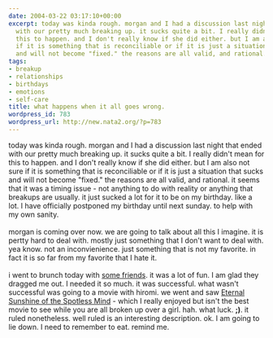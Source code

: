 ```yaml
---
date: 2004-03-22 03:17:10+00:00
excerpt: today was kinda rough. morgan and I had a discussion last night that ended
  with our pretty much breaking up. it sucks quite a bit. I really didn't mean for
  this to happen. and I don't really know if she did either. but I am also not sure
  if it is something that is reconciliable or if it is just a situation that sucks
  and will not become "fixed." the reasons are all valid, and rational. it seems...
tags:
- breakup
- relationships
- birthdays
- emotions
- self-care
title: what happens when it all goes wrong.
wordpress_id: 783
wordpress_url: http://new.nata2.org/?p=783
---
```


today was kinda rough. morgan and I had a discussion last night that ended with our pretty much breaking up. it sucks quite a bit. I really didn't mean for this to happen. and I don't really know if she did either. but I am also not sure if it is something that is reconciliable or if it is just a situation that sucks and will not become "fixed." the reasons are all valid, and rational. it seems that it was a timing issue - not anything to do with reality or anything that breakups are usually. it just sucked a lot for it to be on my birthday. like a lot. I have officially postponed my birthday until next sunday. to help with my own sanity. <br/><bR>morgan is coming over now. we are going to talk about all this I imagine. it is pertty hard to deal with. mostly just something that I don't want to deal with. yea know. not an inconvienience. just something that is not my favorite. in fact it is so far from my favorite that I hate it. <br/><br/>i went to brunch today with <a href="https://web.archive.org/web/20030814003134/http://www.nata2.info//?path=pictures%2Fevents%2F2004%3A03%3A21_birthday%20brunch">some friends</a>. it was a lot of fun. I am glad they dragged me out. I needed it so much. it was successful. what wasn't successful was going to a movie with hiromi. we went and saw <a href="http://www.rottentomatoes.com/m/EternalSunshineoftheSpotlessMind-1130889/">Eternal Sunshine of the Spotless Mind</a> - which I really enjoyed but isn't the best movie to see while you are all broken up over a girl. hah. what luck. <b>;)</b>. it ruled nonetheless. well ruled is an interesting description. ok. I am going to lie down. I need to remember to eat. remind me.